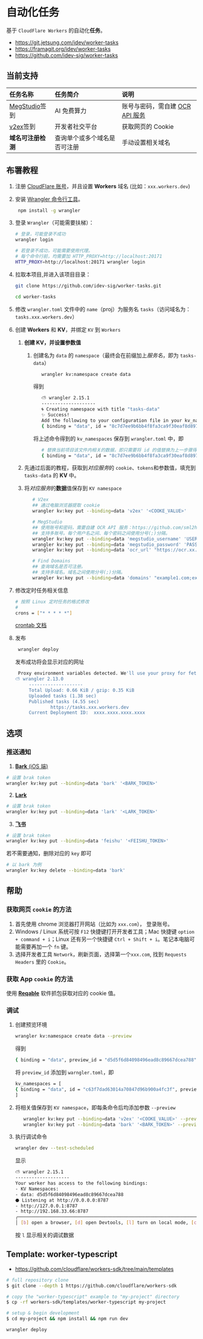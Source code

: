 # 自动化任务

基于 `CloudFlare Workers` 的自动化**任务**。

- https://git.jetsung.com/idev/worker-tasks
- https://framagit.org/idev/worker-tasks
- https://github.com/idev-sig/worker-tasks

## 当前支持

| 任务名称                                    | 任务简介                     | 说明                                                                        |
| :------------------------------------------ | :--------------------------- | :-------------------------------------------------------------------------- |
| [MegStudio](https://studio.brainpp.com)签到 | AI 免费算力                  | 账号与密码，需自建 [OCR API 服务](https://github.com/sml2h3/ocr_api_server) |
| [v2ex](https://v2ex.com)签到                | 开发者社交平台               | 获取网页的 Cookie                                                           |
| **域名可注册检测**                          | 查询单个或多个域名是否可注册 | 手动设置相关域名                                                            |

## 布署教程

1. 注册 [CloudFlare 账号](https://www.cloudflare.com/)，并且设置 **Workers** 域名 (比如：`xxx.workers.dev`)

2. 安装 [Wrangler 命令行工具](https://developers.cloudflare.com/workers/wrangler/)。
   ```bash
    npm install -g wrangler
   ```
3. 登录 `Wrangler`（可能需要扶梯）：

   ```bash
   # 登录，可能登录不成功
   wrangler login

   # 若登录不成功，可能需要使用代理。
   # 每个命令行前，均需要加 HTTP_PROXY=http://localhost:20171
   HTTP_PROXY=http://localhost:20171 wrangler login
   ```

4. 拉取本项目,并进入该项目目录：

   ```bash
   git clone https://github.com/idev-sig/worker-tasks.git

   cd worker-tasks
   ```

5. 修改 `wrangler.toml` 文件中的 `name`（proj）为服务名 `tasks`（访问域名为：`tasks.xxx.workers.dev`）

6. 创建 **Workers** 和 **KV**，并绑定 `KV` 到 `Workers`

   1. **创建 KV，并设置参数值**

      1. 创建名为 `data` 的 `namespace`（最终会在前缀加上*服务名*，即为 `tasks-data`）

         ```bash
            wrangler kv:namespace create data
         ```

         得到

         ```bash
            ⛅️ wrangler 2.15.1
            --------------------
            🌀 Creating namespace with title "tasks-data"
            ✨ Success!
            Add the following to your configuration file in your kv_namespaces array:
            { binding = "data", id = "8c7d7ee9b6bb4f8fa3ca9f30eaf8d897" }

         ```

         将上述命令得到的 `kv_namespaces` 保存到 `wrangler.toml` 中，即

         ```bash
            # 替换当前项目该文件内相关的数据，即只需要将 id 的值替换为上一步骤得到的值
            { binding = "data", id = "8c7d7ee9b6bb4f8fa3ca9f30eaf8d897" }
         ```

   2. 先通过后面的教程，获取到*对应服务*的 `cookie`、`tokens`和参数值，填充到 `tasks-data` 的 **KV** 中。

   3. 将*对应服务*的**数据**值保存到 `KV namespace`

      ```bash
         # V2ex
         ## 通过电脑浏览器提取 cookie
         wrangler kv:key put --binding=data 'v2ex' '<COOKE_VALUE>'

         # MegStudio
         ## 使用账号和密码，需要自建 OCR API 服务：https://github.com/sml2h3/ocr_api_server。
         ## 支持多账号。每个用户名之间、每个密码之间使用分号(;)分隔。
         wrangler kv:key put --binding=data 'megstudio_username' 'USERNAME1;USERNAME2;USERNAME3'
         wrangler kv:key put --binding=data 'megstudio_password' 'PASSWORD1;PASSWORD2;PASSWORD3'
         wrangler kv:key put --binding=data 'ocr_url' "https://ocr.xx.com"

         # Find Domains
         ## 查询域名是否可注册。
         ## 支持多域名。域名之间使用分号(;)分隔。
         wrangler kv:key put --binding=data 'domains' "example1.com;example2.com;example3.com"

      ```

7. 修改定时任务相关信息

   ```bash
   # 按照 Linux 定时任务的格式修改
   #
   crons = ["* * * * *"]
   ```

   [crontab 文档](https://www.man7.org/linux/man-pages/man5/crontab.5.html)

8. 发布

   ```bash
    wrangler deploy
   ```

   发布成功将会显示对应的网址

   ```bash
    Proxy environment variables detected. We'll use your proxy for fetch requests.
   ⛅️ wrangler 2.13.0
        --------------------
        Total Upload: 0.66 KiB / gzip: 0.35 KiB
        Uploaded tasks (1.38 sec)
        Published tasks (4.55 sec)
                https://tasks.xxx.workers.dev
        Current Deployment ID:  xxxx.xxxx.xxxx.xxxx
   ```

## 选项

### 推送通知

1. [**Bark** (iOS 端)](https://bark.day.app/)

```bash
# 设置 brak token
wrangler kv:key put --binding=data 'bark' '<BARK_TOKEN>'
```

2. [**Lark**](https://open.larksuite.com/document/client-docs/bot-v3/add-custom-bot#756b882f)

```bash
# 设置 brak token
wrangler kv:key put --binding=data 'lark' '<LARK_TOKEN>'
```

3. [**飞书**](https://open.feishu.cn/document/client-docs/bot-v3/add-custom-bot#756b882f)

```bash
# 设置 brak token
wrangler kv:key put --binding=data 'feishu' '<FEISHU_TOKEN>'
```

若不需要通知，删除对应的 `key` 即可

```bash
# 以 bark 为例
wrangler kv:key delete --binding=data 'bark'
```

## 帮助

### 获取网页 `cookie` 的方法

1. 首先使用 chrome 浏览器打开网站（比如为 `xxx.com`）， 登录账号。
2. Windows / Linux 系统可按 `F12` 快捷键打开开发者工具；Mac 快捷键 `option + command + i`；Linux 还有另一个快捷键 `Ctrl + Shift + i`。笔记本电脑可能需要再加一个 `fn` 键。
3. 选择开发者工具 `Network`，刷新页面，选择第一个`xxx.com`, 找到 `Requests Headers` 里的 `Cookie`。

### 获取 App `cookie` 的方法

使用 **[Reqable](https://reqable.com/)** 软件抓包获取对应的 cookie 值。

### 调试

1. 创建预览环境

   ```bash
   wrangler kv:namespace create data --preview
   ```

   得到

   ```bash
   { binding = "data", preview_id = "d5d5f6d84098496ead8c89667dcea788" }
   ```

   将 `preview_id` 添加到 `warngler.toml`，即

   ```bash
   kv_namespaces = [
   { binding = "data", id = "c63f7dad63014a70847d96b900a4fc3f", preview_id = "d5d5f6d84098496ead8c89667dcea788"}
   ]
   ```

2. 将相关值保存到 `KV namespace`，即每条命令后均添加参数 `--preview`

   ```bash
      wrangler kv:key put --binding=data 'v2ex' '<COOKE_VALUE>' --preview
      wrangler kv:key put --binding=data 'bark' '<BARK_TOKEN>' --preview
   ```

3. 执行调试命令

   ```bash
   wrangler dev --test-scheduled
   ```

   显示

   ```bash
   ⛅️ wrangler 2.15.1
   --------------------
   Your worker has access to the following bindings:
   - KV Namespaces:
   - data: d5d5f6d84098496ead8c89667dcea788
   ⬣ Listening at http://0.0.0.0:8787
   - http://127.0.0.1:8787
   - http://192.168.33.66:8787
   ╭──────────────────────────────────────────────────────────────────────────────────────────────────────────────────────────────────────────────────╮
   │ [b] open a browser, [d] open Devtools, [l] turn on local mode, [c] clear console, [x] to exit
   ```

   按 `l` 显示相关的调试数据

## Template: worker-typescript

- https://github.com/cloudflare/workers-sdk/tree/main/templates

```bash
# full repository clone
$ git clone --depth 1 https://github.com/cloudflare/workers-sdk

# copy the "worker-typescript" example to "my-project" directory
$ cp -rf workers-sdk/templates/worker-typescript my-project

# setup & begin development
$ cd my-project && npm install && npm run dev
```

```bash
wrangler deploy
```
